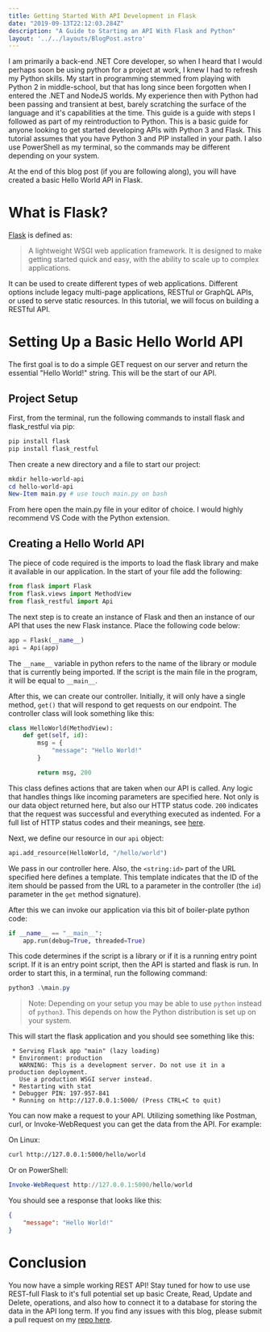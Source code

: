 ```yaml
---
title: Getting Started With API Development in Flask
date: "2019-09-13T22:12:03.284Z"
description: "A Guide to Starting an API With Flask and Python"
layout: '../../layouts/BlogPost.astro'
---
```


I am primarily a back-end .NET Core developer, so when I heard that I would perhaps soon be using python for a project at work, I knew I had to refresh my Python skills. My start in programming stemmed from playing with Python 2 in middle-school, but that has long since been forgotten when I entered the .NET and NodeJS worlds. My experience then with Python had been passing and transient at best, barely scratching the surface of the language and it's capabilities at the time. This guide is a guide with steps I followed as part of my reintroduction to Python. This is a basic guide for anyone looking to get started developing APIs with Python 3 and Flask. This tutorial assumes that you have Python 3 and PIP installed in your path. I also use PowerShell as my terminal, so the commands may be different depending on your system.

At the end of this blog post (if you are following along), you will have created a basic Hello World API in Flask.

# What is Flask?

[Flask](https://palletsprojects.com/p/flask/) is defined as:

> A lightweight WSGI web application framework.
> It is designed to make getting started quick and easy,
> with the ability to scale up to complex applications.

It can be used to create different types of web applications. Different options include legacy multi-page applications, RESTful or GraphQL APIs, or used to serve static resources. In this tutorial, we will focus on building a RESTful API.

# Setting Up a Basic Hello World API

The first goal is to do a simple GET request on our server and return the essential "Hello World!" string. This will be the start of our API.

## Project Setup

First, from the terminal, run the following commands to install flask and flask_restful via pip:

``` powershell
pip install flask
pip install flask_restful
```

Then create a new directory and a file to start our project:

``` powershell
mkdir hello-world-api
cd hello-world-api
New-Item main.py # use touch main.py on bash
```

From here open the main.py file in your editor of choice. I would highly recommend VS Code with the Python extension.

## Creating a Hello World API

The piece of code required is the imports to load the flask library and make it available in our application. In the start of your file add the following:

```python
from flask import Flask
from flask.views import MethodView
from flask_restful import Api
```

The next step is to create an instance of Flask and then an instance of our API that uses the new Flask instance. Place the following code below:

```python
app = Flask(__name__)
api = Api(app)
```

The `__name__` variable in python refers to the name of the library or module that is currently being imported. If the script is the main file in the program, it will be equal to `__main__`.

After this, we can create our controller. Initially, it will only have a single method, `get()` that will respond to get requests on our endpoint. The controller class will look something like this:

```python
class HelloWorld(MethodView):
    def get(self, id):
        msg = {
            "message": "Hello World!"
        }

        return msg, 200
```

This class defines actions that are taken when our API is called. Any logic that handles things like incoming parameters are specified here. Not only is our data object returned here, but also our HTTP status code. `200` indicates that the request was successful and everything executed as indented. For a full list of HTTP status codes and their meanings, see [here](https://developer.mozilla.org/en-US/docs/Web/HTTP/Status).

Next, we define our resource in our `api` object:

```python
api.add_resource(HelloWorld, "/hello/world")
```

We pass in our controller here. Also, the `<string:id>` part of the URL specified here defines a template. This template indicates that the ID of the item should be passed from the URL to a parameter in the controller (the `id`) parameter in the `get` method signature).

After this we can invoke our application via this bit of boiler-plate python code:

```python
if __name__ == "__main__":
    app.run(debug=True, threaded=True)
```

This code determines if the script is a library or if it is a running entry point script. If it is an entry point script, then the API is started and flask is run. In order to start this, in a terminal, run the following command:

```powershell
python3 .\main.py
```

> Note: Depending on your setup you may be able to use ```python``` instead of ```python3```. 
> This depends on how the Python distribution is set up on your system.

This will start the flask application and you should see something like this:

```
 * Serving Flask app "main" (lazy loading)
 * Environment: production
   WARNING: This is a development server. Do not use it in a production deployment.
   Use a production WSGI server instead.
 * Restarting with stat
 * Debugger PIN: 197-957-841
 * Running on http://127.0.0.1:5000/ (Press CTRL+C to quit)
```

You can now make a request to your API. Utilizing something like Postman, curl, or Invoke-WebRequest you can get the data from the API. For example:

On Linux:
``` bash
curl http://127.0.0.1:5000/hello/world
```

Or on PowerShell:
``` powershell
Invoke-WebRequest http://127.0.0.1:5000/hello/world
```

You should see a response that looks like this:

``` json
{
    "message": "Hello World!"
}
```

# Conclusion

You now have a simple working REST API! Stay tuned for how to use use REST-full Flask to it's full potential set up basic Create, Read, Update and Delete, operations, and also how to connect it to a database for storing the data in the API long term. If you find any issues with this blog, please submit a pull request on my [repo here](https://github.com/moutansos/benbrougher-tech).
